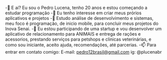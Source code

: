 -👋 E aí? Eu sou o Pedro Lucena, tenho 20 anos e estou começando a estudar programação
-👀 Eu tenho interesse em criar meus prórios aplicativos e projetos
-🌱 Estudo análise de desenvolvimento e sistemas, meu foco é programação, de inicio mobile, para concluir meus projetos do Inova Senai.
-💞️ Eu estou participando de uma startup e vou desenvolver um aplicativo de relacionamento para ANIMAIS e entrega de rações e acessorios, prestando serviços para petshops e clinicas veterinárias, e como sou iniciante, aceito ajuda, recomendações, até parcerias.
-📫 Para entrar em contato comigo:
E-mail: pedro12brasil@gmail.com 
ig: @plucenabr
